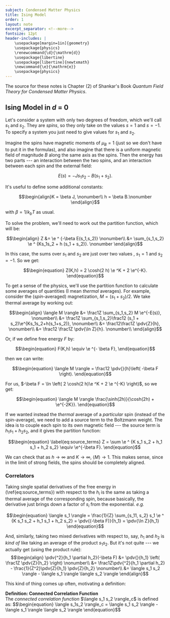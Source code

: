 ```yaml
---
subject: Condensed Matter Physics
title: Ising Model
order: 1
layout: note
excerpt_separator: <!--more-->
fontsize: 12pt
header-includes: |
    \usepackage[margin=1in]{geometry}
    \usepackage{physics}
    \renewcommand{\d}{\mathrm{d}}
    \usepackage{libertine}
    \usepackage[libertine]{newtxmath}
    \newcommand{\e}{\mathrm{e}}
    \usepackage{physics}
---
```

<!--more-->
The source for these notes is Chapter (2) of Shankar's Book *Quantum Field Theory for Condensed Matter Physics*.

## Ising Model in *d* = 0
Let's consider a system with only two degrees of freedom, which we'll call $s_1$ and $s_2$.  They are *spins*, so they only take on the values $s = 1$ and $s = -1$.  To specify a system you just need to give values for $s_1$ and $s_2$.

Imagine the spins have magnetic moments of $\mu_B = 1$ (just so we don't have to put it in the formulas), and also imagine that there is a uniform magnetic field of magnitude $B$ along the same axis as the spins.  Then the energy has two parts --- an interaction between the two spins, and an interaction between each spin and the external field:

$$\begin{equation}
 E(s) = -J s_1 s_2 - B(s_1+s_2).
\end{equation}$$

It's useful to define some additional constants:

$$\begin{align}K = \beta J, \nonumber\\
h = \beta B.\nonumber
\end{align}$$

with $\beta= 1 / k_b T$ as usual.

To solve the problem, we'll need to work out the partition function, which will be:

$$\begin{align}
    Z &= \e ^ {-\beta E(s_1,s_2)} \nonumber\\
      &= \sum_{s_1,s_2} \e ^ {Ks_1s_2 + h (s_1 + s_2)}. \nonumber
\end{align}$$

In this case, the sums over $s_1$ and $s_2$ are just over two values , $s_1 = 1$ and $s_2 = -1$.  So we get:

$$\begin{equation}
    Z(K,h) = 2 \cosh(2 h) \e ^K + 2 \e^{-K}.
\end{equation}$$

To get a sense of the physics, we'll use the partition function to calculate some averages of quantities (I mean *thermal* averages).  For example, consider the (*spin*-averaged) magnetization, $M = (s_1 + s_2)/2$.  We take thermal average by working out:

$$\begin{align}
    \langle M \rangle &= \frac1Z \sum_{s_1,s_2} M \e^{-E(s)}, \nonumber\\
    &= \frac1Z \sum_{s_1,s_2}\frac12 (s_1 + s_2)\e^{Ks_1s_2+h(s_1+s_2)}, \nonumber\\
    &= \frac12\frac1Z \pdv{Z}{h}, \nonumber\\
    &= \frac12 \frac1Z \pdv{\ln Z}{h}. \nonumber\\
\end{align}$$

Or, if we define free energy $F$ by:

$$\begin{equation}
  F(K,h) \equiv \e ^{- \beta F},
\end{equation}$$

then we can write:

$$\begin{equation}
    \langle M \rangle = \frac12 \pdv{}{h}\left( -\beta F \right).
\end{equation}$$

For us, $-\beta F = \ln \left( 2 \cosh(2 h)\e ^K + 2 \e ^{-K} \right)$, so we get:

$$\begin{equation}
    \langle M \rangle \frac{\sinh(2h)}{\cosh(2h) + \e^{-2K}}.
\end{equation}$$

If we wanted instead the *thermal* average of a *particular* spin (instead of the spin-average), we need to add a source term to the Boltzmann weight.  The idea is to couple each spin to its own magnetic field --- the source term is $h_1 s_1 + h_2 s_2$, and it gives the partition function:

$$\begin{equation}
\label{eq:source_terms}
 Z = \sum \e ^ {K s_1 s_2 + h_1 s_1 + h_2 s_2} \equiv \e^{-\beta F}.
\end{equation}$$

We can check that as $h \rightarrow \infty$ and $K \rightarrow \infty$, $\langle M \rangle \rightarrow 1$.  This makes sense, since in the limit of strong fields, the spins should be completely aligned.

### Correlators

Taking single spatial derivatives of the free energy in (\ref{eq:source_terms}) with respect to the $h_i$ is the same as taking a thermal average of the corresponding spin, because basically, the derivative just brings down a factor of $s_i$ from the exponential.  *e.g.*

$$\begin{equation}
    \langle s_1 \rangle = \frac{1}{Z} \sum_{s_11, s_2} s_1 \e ^ {K s_1 s_2 + h_1 s_1 + h_2 s_2} = \pdv{(-\beta F)}{h_1} = \pdv{\ln Z}{h_1}
\end{equation}$$

And, similarly, taking two mixed derivatives with respect to, say, $h_1$ and $h_2$ is *kind of*  like taking an average of the product $s_1 s_2$.  But it's not quite --- we actually get (using the product rule):
$$\begin{align}
    \pdv{^2}{h_1 \partial h_2}(-\beta F) &= \pdv{}{h_1} \left( \frac1Z \pdv{Z}{h_2} \right) \nonumber\\
                                         &= \frac1Z\pdv{^2}{h_1 \partial h_2} - \frac{1}{Z^2}\pdv{Z}{h_1} \pdv{Z}{h_2} \nonumber\\
                                         &= \langle s_1 s_2 \rangle - \langle s_1 \rangle \langle s_2 \rangle
\end{align}$$

This kind of thing comes up often, motivating a definition:


<div class = "definition"><b>Definition: Connected Correlation Function</b><br>
The <i>connected correlation function</i> $\langle s_1 s_2 \rangle_c$ is defined as:
$$\begin{equation}
 \langle s_1s_2 \rangle_c = \langle s_1 s_2 \rangle - \langle s_1 \rangle \langle s_2 \rangle
\end{equation}$$
</div>
